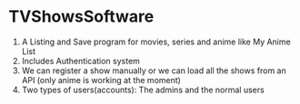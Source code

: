# TVShowsSoftware
1. A Listing and Save program for movies, series and anime like My Anime List
2. Includes Authentication system
3. We can register a show manually or we can load all the shows from an API (only anime is working at the moment)
4. Two types of users(accounts): The admins and the normal users
